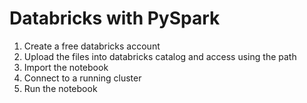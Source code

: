 # Databricks with PySpark

1. Create a free databricks account
2. Upload the files into databricks catalog and access using the path
3. Import the notebook
4. Connect to a running cluster
5. Run the notebook
